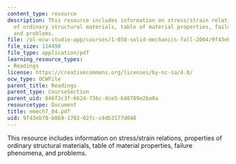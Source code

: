 ```yaml
---
content_type: resource
description: This resource includes information on stress/strain relations, properties
  of ordinary structural materials, table of material properties, failure phenomena,
  and problems.
file: /ol-ocw-studio-app/courses/1-050-solid-mechanics-fall-2004/9f43eb70b869170202fcc4db3177d048_emech7_04.pdf
file_size: 114490
file_type: application/pdf
learning_resource_types:
- Readings
license: https://creativecommons.org/licenses/by-nc-sa/4.0/
ocw_type: OCWFile
parent_title: Readings
parent_type: CourseSection
parent_uid: 046f2c3f-662d-736c-dce5-648789e2ba0a
resourcetype: Document
title: emech7_04.pdf
uid: 9f43eb70-b869-1702-02fc-c4db3177d048
---
```

This resource includes information on stress/strain relations, properties of ordinary structural materials, table of material properties, failure phenomena, and problems.